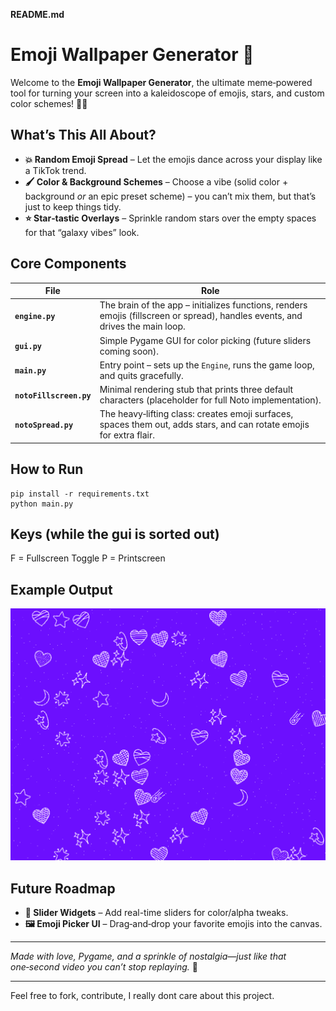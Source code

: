 **README.md**

# Emoji Wallpaper Generator 🎉

Welcome to the **Emoji Wallpaper Generator**, the ultimate meme‑powered tool for turning your screen into a kaleidoscope of emojis, stars, and custom color schemes! 🚀✨

## What’s This All About?

- **💥 Random Emoji Spread** – Let the emojis dance across your display like a TikTok trend.  
- **🖌️ Color & Background Schemes** – Choose a vibe (solid color + background *or* an epic preset scheme) – you can’t mix them, but that’s just to keep things tidy.  
- **⭐ Star‑tastic Overlays** – Sprinkle random stars over the empty spaces for that “galaxy vibes” look.  

## Core Components

| File | Role |
|------|------|
| **`engine.py`** | The brain of the app – initializes functions, renders emojis (fillscreen or spread), handles events, and drives the main loop. |
| **`gui.py`** | Simple Pygame GUI for color picking (future sliders coming soon). |
| **`main.py`** | Entry point – sets up the `Engine`, runs the game loop, and quits gracefully. |
| **`notoFillscreen.py`** | Minimal rendering stub that prints three default characters (placeholder for full Noto implementation). |
| **`notoSpread.py`** | The heavy‑lifting class: creates emoji surfaces, spaces them out, adds stars, and can rotate emojis for extra flair. |

## How to Run

```
pip install -r requirements.txt
python main.py
```

## Keys (while the gui is sorted out)
F = Fullscreen Toggle
P = Printscreen

## Example Output

![example1.png](./example1.png)


## Future Roadmap

- **🔧 Slider Widgets** – Add real-time sliders for color/alpha tweaks.   
- **🖼️ Emoji Picker UI** – Drag‑and‑drop your favorite emojis into the canvas.  

---

*Made with love, Pygame, and a sprinkle of nostalgia—just like that one‑second video you can’t stop replaying.* 🎈

--- 

Feel free to fork, contribute, I really dont care about this project.